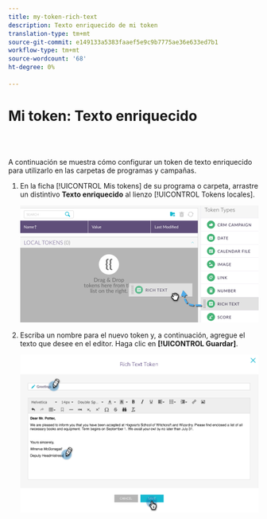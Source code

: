 ```yaml
---
title: my-token-rich-text
description: Texto enriquecido de mi token
translation-type: tm+mt
source-git-commit: e149133a5383faaef5e9c9b7775ae36e633ed7b1
workflow-type: tm+mt
source-wordcount: '68'
ht-degree: 0%

---
```



# Mi token: Texto enriquecido

<br> 

A continuación se muestra cómo configurar un token de texto enriquecido para utilizarlo en las carpetas de programas y campañas.

1. En la ficha [!UICONTROL Mis tokens] de su programa o carpeta, arrastre un distintivo **Texto enriquecido** al lienzo [!UICONTROL Tokens locales].

   ![Imagen uno](/help/sky/assets/my-tokens/my-token-rich-text/my-token-rich-text-1.png)

1. Escriba un nombre para el nuevo token y, a continuación, agregue el texto que desee en el editor. Haga clic en **[!UICONTROL Guardar]**.

   ![Imagen dos](/help/sky/assets/my-tokens/my-token-rich-text/my-token-rich-text-2.png)
